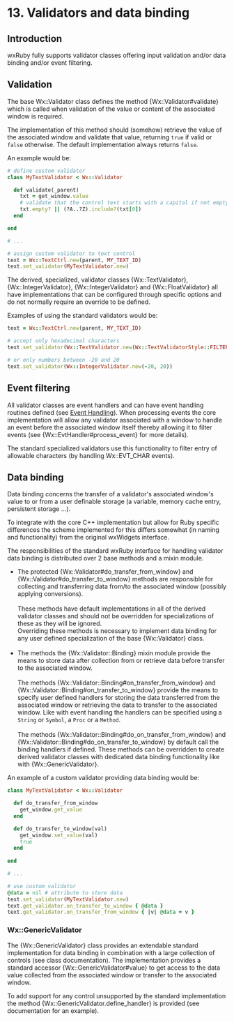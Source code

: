 <!--
# @markup markdown
# @title 13. Validators and data binding
-->

# 13. Validators and data binding

## Introduction

wxRuby fully supports validator classes offering input validation and/or data binding and/or event filtering. 

## Validation

The base Wx::Validator class defines the method {Wx::Validator#validate} which is called when validation of the
value or content of the associated window is required.

The implementation of this method should (somehow) retrieve the value of the associated window and validate that
value, returning `true` if valid or `false` otherwise. The default implementation always returns `false`.

An example would be:

```ruby
# define custom validator
class MyTextValidator < Wx::Validator

  def validate(_parent)
    txt = get_window.value
    # validate that the control text starts with a capital if not empty
    txt.empty? || (?A..?Z).include?(txt[0])
  end

end

# ...

# assign custom validator to text control
text = Wx::TextCtrl.new(parent, MY_TEXT_ID)
text.set_validator(MyTextValidator.new)
```

The derived, specialized, validator classes {Wx::TextValidator}, {Wx::IntegerValidator}, {Wx::IntegerValidator} and 
{Wx::FloatValidator} all have implementations that can be configured through specific options and do not 
normally require an override to be defined.

Examples of using the standard validators would be:

```ruby
text = Wx::TextCtrl.new(parent, MY_TEXT_ID)

# accept only hexadecimal characters
text.set_validator(Wx::TextValidator.new(Wx::TextValidatorStyle::FILTER_XDIGITS))

# or only numbers between -20 and 20
text.set_validator(Wx::IntegerValidator.new(-20, 20))
```

## Event filtering

All validator classes are event handlers and can have event handling routines defined (see 
[Event Handling](05_event-handling.md)).
When processing events the core implementation will allow any validator associated with a window to handle an event
before the associated window itself thereby allowing it to filter events (see {Wx::EvtHandler#process_event} for more 
details).

The standard specialized validators use this functionality to filter entry of allowable characters (by handling 
Wx::EVT_CHAR events).

## Data binding

Data binding concerns the transfer of a validator's associated window's value to or from a user definable storage (a 
variable, memory cache entry, persistent storage ...).

To integrate with the core C++ implementation but allow for Ruby specific differences the scheme implemented for this
differs somewhat (in naming and functionality) from the original wxWidgets interface.

The responsibilities of the standard wxRuby interface for handling validator data binding is distributed over 2 base 
methods and a mixin module.  

- The protected {Wx::Validator#do_transfer_from_window} and {Wx::Validator#do_transfer_to_window} methods are 
  responsible for collecting and transferring data from/to the associated window (possibly applying conversions).<br>
  <br>
  These methods have default implementations in all of the derived validator classes and should not be overridden for
  specializations of these as they will be ignored.<br>
  Overriding these methods is necessary to implement data binding for any user defined specialization of the base 
  {Wx::Validator} class.<br>
  <br>
- The methods the {Wx::Validator::Binding} mixin module provide the means to store data after collection from or retrieve data 
  before transfer to the associated window.<br>
  <br>
  The methods {Wx::Validator::Binding#on_transfer_from_window} and {Wx::Validator::Binding#on_transfer_to_window} provide
  the means to specify user defined handlers for storing the data transferred from the associated window or retrieving the
  data to transfer to the associated window. Like with event handling the handlers can be specified using a `String` or
  `Symbol`, a `Proc` or a `Method`.<br>
  <br>
  The methods {Wx::Validator::Binding#do_on_transfer_from_window} and {Wx::Validator::Binding#do_on_transfer_to_window} by
  default call the binding handlers if defined.
  These methods can be overridden to create derived validator classes with dedicated data binding functionality like 
  with {Wx::GenericValidator}.

An example of a custom validator providing data binding would be:

```ruby
class MyTextValidator < Wx::Validator

  def do_transfer_from_window
    get_window.get_value
  end

  def do_transfer_to_window(val)
    get_window.set_value(val)
    true
  end
  
end

# ...

# use custom validator
@data = nil # attribute to store data
text.set_validator(MyTextValidator.new)
text.get_validator.on_transfer_to_window { @data }
text.get_validator.on_transfer_from_window { |v| @data = v }
```

### Wx::GenericValidator

The {Wx::GenericValidator} class provides an extendable standard implementation for data binding in combination with a 
large collection of controls (see class documentation).
The implementation provides a standard accessor {Wx::GenericValidator#value} to get access to the data value collected
from the associated window or transfer to the associated window.

To add support for any control unsupported by the standard implementation the method {Wx::GenericValidator.define_handler}
is provided (see documentation for an example).
